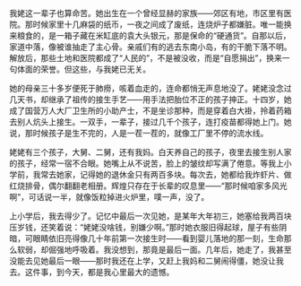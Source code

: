 我姥这一辈子也算命苦。她出生在一个曾经显赫的家族——郊区有地，市区里有医院。那时候家里十几麻袋的纸币，一夜之间成了废纸，连烧炉子都嫌脏。唯一能换来粮食的，是一箱子藏在米缸底的袁大头银元，那是保命的“硬通货”。自那以后，家道中落，像被谁抽走了主心骨。亲戚们有的逃去东南小岛，有的干脆下落不明。解放后，那些土地和医院都成了“人民的”，不是被没收，而是“自愿捐出”，换来一句体面的荣誉。但这些，与我姥已无关。

她的母亲三十多岁便死于肺痨，咳着血走的，连命都悄无声息地没了。姥姥没念过几天书，却继承了祖传的接生手艺——用手法把胎位不正的孩子抻正。十四岁，她成了国营万人大厂卫生所的小助产士，不是坐诊那种，而是穿着白大褂，拎着药箱去别人炕头上接生。一双手，一辈子，接过几千个孩子，连打疫苗都得她上门。她说，那时候孩子是生不完的，人是一茬一茬的，就像工厂里不停的流水线。

姥姥有三个孩子，大舅、二舅，还有我妈。白天养自己的孩子，夜里去接生别人家的孩子，经常一宿不合眼。她嘴上从不说苦，脸上的皱纹却写满了倦意。等我上小学前，我常去她家，记得她的退休金只有两百多块。每次去，她都给我炸虾片、做红烧排骨，偶尔翻翻老相册。辉煌只存在于长辈的叹息里——“那时候咱家多风光啊”，可话说一半，就像饭粒掉进火炉里，噗一声，没了。

上小学后，我去得少了。记忆中最后一次见她，是某年大年初三，她塞给我两百块压岁钱，还笑着说：“姥姥没啥钱，别嫌少啊。”那时她衣服旧得起球，屋子有些阴暗，可眼睛依旧亮得像几十年前第一次接生时——看到婴儿落地的那一刻，生命那么软弱，却倔强地呼吸着。我没想到，那竟是最后一面。几年后，她走了，我甚至没能去见她最后一眼——那时我还在上学，又赶上我妈和二舅闹得僵，她没让我去。这件事，到今天，都是我心里最大的遗憾。
